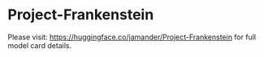 # Project-Frankenstein
Please visit: https://huggingface.co/jamander/Project-Frankenstein for full model card details.


